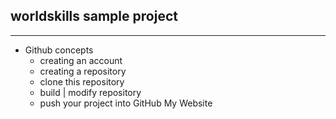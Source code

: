 ## worldskills sample project 
____
+ Github concepts
  + creating an account
  + creating a repository
  + clone this repository
  + build | modify repository
  + push your project into GitHub
My Website
